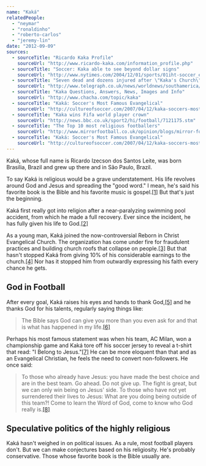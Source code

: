 ```yaml
---
name: "Kaká"
relatedPeople:
  - "neymar"
  - "ronaldinho"
  - "roberto-carlos"
  - "jeremy-lin"
date: "2012-09-09"
sources:
  - sourceTitle: "Ricardo Kaka Profile"
    sourceUrl: "http://www.ricardo-kaka.com/information_profile.php"
  - sourceTitle: "Soccer: Kaka able to see beyond dollar signs"
    sourceUrl: "http://www.nytimes.com/2004/12/01/sports/01iht-soccer_ed3_.html?_r=1"
  - sourceTitle: "Seven dead and dozens injured after \"Kaka's Church\" collapses during service"
    sourceUrl: "http://www.telegraph.co.uk/news/worldnews/southamerica/brazil/4286613/Seven-dead-and-dozens-injured-after-Kakas-church-collapses-during-service.html"
  - sourceTitle: "Kaka Questions, Answers, News, Images and Info"
    sourceUrl: "http://www.chacha.com/topic/kaka"
  - sourceTitle: "Kaká: Soccer's Most Famous Evangelical"
    sourceUrl: "http://cultureofsoccer.com/2007/04/12/kaka-soccers-most-famous-evangelical/"
  - sourceTitle: "Kaka wins Fifa world player crown"
    sourceUrl: "http://news.bbc.co.uk/sport2/hi/football/7121175.stm"
  - sourceTitle: "The Top 10 most religious footballers"
    sourceUrl: "http://www.mirrorfootball.co.uk/opinion/blogs/mirror-football-blog/The-Top-10-most-religious-footballers-starring-Manchester-United-Javier-Hernandez-Kaka-Carlos-Roa-and-er-David-Icke-article665667.html"
  - sourceTitle: "Kaká: Soccer's Most Famous Evangelical"
    sourceUrl: "http://cultureofsoccer.com/2007/04/12/kaka-soccers-most-famous-evangelical/"
---
```


Kaká, whose full name is Ricardo Izecson dos Santos Leite, was born Brasilia, Brazil and grew up there and in São Paulo, Brazil.

To say Kaká is religious would be a grave understatement. His life revolves around God and Jesus and spreading the "good word." I mean, he's said his favorite book is the Bible and his favorite music is gospel.<a class="source-citation" href="http://www.ricardo-kaka.com/information_profile.php" title="Ricardo Kaka Profile">[1]</a> But that's just the beginning.

Kaká first really got into religion after a near-paralyzing swimming pool accident, from which he made a full recovery. Ever since the incident, he has fully given his life to God.<a class="source-citation" href="http://www.nytimes.com/2004/12/01/sports/01iht-soccer_ed3_.html?_r=1" title="Soccer: Kaka able to see beyond dollar signs">[2]</a>

As a young man, Kaká joined the now-controversial Reborn in Christ Evangelical Church. The organization has come under fire for fraudulent practices and building church roofs that collapse on people.<a class="source-citation" href="http://www.telegraph.co.uk/news/worldnews/southamerica/brazil/4286613/Seven-dead-and-dozens-injured-after-Kakas-church-collapses-during-service.html" title="Seven dead and dozens injured after &quot;Kaka&apos;s Church&quot; collapses during service">[3]</a> But that hasn't stopped Kaká from giving 10% of his considerable earnings to the church.<a class="source-citation" href="http://www.chacha.com/topic/kaka" title="Kaka Questions, Answers, News, Images and Info">[4]</a> Nor has it stopped him from outwardly expressing his faith every chance he gets.


## God in Football

After every goal, Kaká raises his eyes and hands to thank God,<a class="source-citation" href="http://cultureofsoccer.com/2007/04/12/kaka-soccers-most-famous-evangelical/" title="Kaká: Soccer&apos;s Most Famous Evangelical">[5]</a> and he thanks God for his talents, regularly saying things like:

>The Bible says God can give you more than you even ask for and that is what has happened in my life.<a class="source-citation" href="http://news.bbc.co.uk/sport2/hi/football/7121175.stm" title="Kaka wins Fifa world player crown">[6]</a>

Perhaps his most famous statement was when his team, AC Milan, won a championship game and Kaká tore off his soccer jersey to reveal a t-shirt that read: "I Belong to Jesus."<a class="source-citation" href="http://www.mirrorfootball.co.uk/opinion/blogs/mirror-football-blog/The-Top-10-most-religious-footballers-starring-Manchester-United-Javier-Hernandez-Kaka-Carlos-Roa-and-er-David-Icke-article665667.html" title="The Top 10 most religious footballers">[7]</a> He can be more eloquent than that and as an Evangelical Christian, he feels the need to convert non-followers. He once said:

>To those who already have Jesus: you have made the best choice and are in the best team. Go ahead. Do not give up. The fight is great, but we can only win being on Jesus' side. To those who have not yet surrendered their lives to Jesus: What are you doing being outside of this team?! Come to learn the Word of God, come to know who God really is.<a class="source-citation" href="http://cultureofsoccer.com/2007/04/12/kaka-soccers-most-famous-evangelical/" title="Kaká: Soccer&apos;s Most Famous Evangelical">[8]</a>

## 

## Speculative politics of the highly religious

Kaká hasn't weighed in on political issues. As a rule, most football players don't. But we can make conjectures based on his religiosity. He's probably conservative. Those whose favorite book is the Bible usually are.